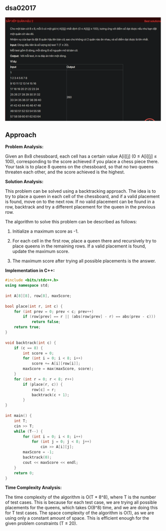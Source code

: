 ## dsa02017
![alt text](image.png)

## Approach
**Problem Analysis:**

Given an 8x8 chessboard, each cell has a certain value A[i][j] (0 ≤ A[i][j] ≤ 100), corresponding to the score achieved if you place a chess piece there. Your task is to place 8 queens on the chessboard, so that no two queens threaten each other, and the score achieved is the highest.

**Solution Analysis:**

This problem can be solved using a backtracking approach. The idea is to try to place a queen in each cell of the chessboard, and if a valid placement is found, move on to the next row. If no valid placement can be found in a row, backtrack and try a different placement for the queen in the previous row.

The algorithm to solve this problem can be described as follows:

1. Initialize a maximum score as -1.

2. For each cell in the first row, place a queen there and recursively try to place queens in the remaining rows. If a valid placement is found, update the maximum score.

3. The maximum score after trying all possible placements is the answer.

**Implementation in C++:**

```cpp
#include <bits/stdc++.h>
using namespace std;

int A[8][8], row[8], maxScore;

bool place(int r, int c) {
    for (int prev = 0; prev < c; prev++)
        if (row[prev] == r || (abs(row[prev] - r) == abs(prev - c)))
            return false;
    return true;
}

void backtrack(int c) {
    if (c == 8) {
        int score = 0;
        for (int i = 0; i < 8; i++)
            score += A[i][row[i]];
        maxScore = max(maxScore, score);
    }
    for (int r = 0; r < 8; r++)
        if (place(r, c)) {
            row[c] = r;
            backtrack(c + 1);
        }
}

int main() {
    int T;
    cin >> T;
    while (T--) {
        for (int i = 0; i < 8; i++)
            for (int j = 0; j < 8; j++)
                cin >> A[i][j];
        maxScore = -1;
        backtrack(0);
        cout << maxScore << endl;
    }
    return 0;
}
```

**Time Complexity Analysis:**

The time complexity of the algorithm is O(T * 8^8), where T is the number of test cases. This is because for each test case, we are trying all possible placements for the queens, which takes O(8^8) time, and we are doing this for T test cases. The space complexity of the algorithm is O(1), as we are using only a constant amount of space. This is efficient enough for the given problem constraints (T ≤ 20).